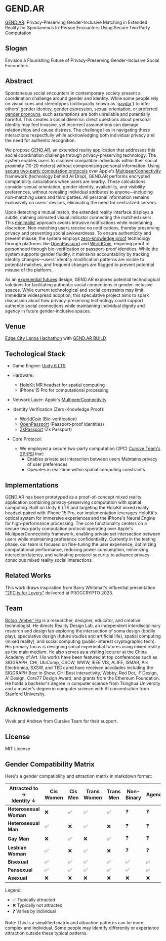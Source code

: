 # GEND.AR
[GEND.AR](https://gend.ar): Privacy-Preserving Gender-Inclusive Matching in Extended Reality for Spontaneous In-Person Encounters Using Secure Two Party Computation

## Slogan

Envision a Flourishing Future of Privacy-Preserving Gender-Inclusive Social Encounters

## Abstract

Spontaneous social encounters in contemporary society present a coordination challenge around gender and identity. While some people rely on visual cues and stereotypes (colloquially known as '[gaydar](https://en.wikipedia.org/wiki/Gaydar)') to infer others' [gender identity](https://en.wikipedia.org/wiki/Gender_identity), [gender expression](https://en.wikipedia.org/wiki/Gender_expression), [sexual orientation](https://en.wikipedia.org/wiki/Sexual_orientation), or [preferred gender pronouns](https://en.wikipedia.org/wiki/Preferred_gender_pronoun), such assumptions are both unreliable and potentially harmful. This creates a social dilemma: direct questions about personal identity may feel invasive, yet incorrect assumptions can damage relationships and cause distress. The challenge lies in navigating these interactions respectfully while acknowledging both individual privacy and the need for authentic recognition.

We propose [GEND.AR](https://gend.ar), an extended reality application that addresses this social coordination challenge through privacy-preserving technology. The system enables users to discover compatible individuals within their social proximity (10-20 meters) without compromising personal information. Using [secure two-party computation protocols](https://en.wikipedia.org/wiki/Secure_two-party_computation) over Apple's [MultipeerConnectivity](https://developer.apple.com/documentation/multipeerconnectivity) framework (technology behind AirDrop), GEND.AR performs encrypted compatibility calculations when users are nearby. These calculations consider sexual orientation, gender identity, availability, and visibility preferences, without revealing individual attributes to anyone—including non-matching users and third parties. All personal information remains exclusively on users' devices, eliminating the need for centralized servers.

Upon detecting a mutual match, the extended reality interface displays a subtle, calming animated visual indicator connecting the matched users. This [minimalist](https://en.wikipedia.org/wiki/Calm_technology) approach avoids intrusive notifications while maintaining discretion. Non-matching users receive no notifications, thereby preserving privacy and preventing social awkwardness. To ensure authenticity and prevent misuse, the system employs [zero-knowledge proof](https://en.wikipedia.org/wiki/Zero-knowledge_proof) technology through platforms like [OpenPassport](https://www.openpassport.app/) and [WorldCoin](https://world.org/), requiring proof of personhood through bio-verification or passport-proof identities. While the system supports gender fluidity, it maintains accountability by tracking identity changes—users' identity modification patterns are visible to potential matches, and frequent changes are flagged to prevent potential misuse of the platform.

As an [experiential futures](https://dl.designresearchsociety.org/drs-conference-papers/drs2024/researchpapers/359/) design, GEND.AR explores potential technological solutions for facilitating authentic social connections in gender-inclusive spaces. While current technological and social constraints may limit immediate widespread adoption, this speculative project aims to spark discussion about how privacy-preserving technology could support authentic social connections while maintaining individual dignity and agency in future gender-inclusive spaces. 



## Venue

[Edge City Lanna Hachathon](https://dorahacks.io/hackathon/edgecitylanna/) with [GEND.AR BUILD](https://dorahacks.io/buidl/18756) 


## Techological Stack 

* Game Engine: [Unity 6 LTS](https://unity.com/releases/unity-6-releases)
* Hardware:
  * [HoloKit](https://holokit.io) MR headset for spatial computing
  * iPhone 15 Pro for computational processing
* Network Layer: Apple's [MultipeerConnectivity](https://developer.apple.com/documentation/multipeerconnectivity)
* Identity Verification (Zero-Knowledge Proof): 
  * [WorldCoin](https://world.org/) (Bio-verification) 
  * [OpenPassport](https://www.openpassport.app/) (Passport-proof identities)
  * [ZkPassport](https://zkpassport.id/) (Zk Passport)

* Core Protocol: 
  * We employed a secure two-party computation (2PC) [Cursive Team's 2P-PSI](https://github.com/cursive-team/2P-PSI) that:
    * Enables private set interaction between users
Maintains privacy of user preferences
    * Operates in real-time within spatial computing constraints

## Implementations
GEND.AR has been prototyped as a proof-of-concept mixed reality application combining privacy-preserving computation with spatial computing. Built on Unity 6 LTS and targeting the HoloKit mixed reality headset paired with iPhone 15 Pro, our implementation leverages HoloKit's optical system for immersive experiences and the iPhone's Neural Engine for high-performance processing. The core functionality centers on a secure two-party computation protocol operating over Apple's MultipeerConnectivity framework, enabling private set intersection between users while maintaining preference confidentiality. Currently in the testing phase, our team is focused on fine-tuning the user experience, optimizing computational performance, reducing power consumption, minimizing interaction latency, and validating protocol security to advance privacy-conscious mixed reality social interactions.

## Related Works

This work draws inspiration from Barry Whitehat's influential presentation ["2PC is for Lovers"](https://www.youtube.com/watch?v=PzcDqegGoKI) delivered at PROGCRYPTO 2023.


## Team 

[Botao 'Amber' Hu](https://botao.hu) is a researcher, designer, educator, and creative technologist. He directs Reality Design Lab, an independent interdisciplinary research and design lab exploring the intersection of soma design (bodily play), speculative design (future studies and artificial life), spatial computing (mixed reality), and social computing (public-interest cryptographic tech). His primary focus is designing social experiential futures using mixed reality as the main medium. He also serves as a visiting lecturer at the China Academy of Art. His works have been featured at top conferences such as SIGGRAPH, CHI, UbiComp, CSCW, WWW, IEEE VIS, ALIFE, ISMAR, Ars Electronica, SXSW, and TEDx and have received accolades including the SIGGRAPH Best in Show, CHI Best Interactivity, Webby, Red Dot, iF Design, A' Design, Core77 Design Award, and grants from the Ethereum Foundation. He holds a bachelor's degree in computer science from Tsinghua University and a master's degree in computer science with AI concentration from Stanford University.


## Acknowledgements

Vivek and Andrew from Cursive Team for their support.

## License

MIT License


## Gender Compatibility Matrix

Here's a gender compatibility and attraction matrix in markdown format:

| Attracted to → <br>Identity ↓ | Cis Women | Cis Men | Trans Women | Trans Men | Non-Binary | Agender |
|------------------------------|------------|----------|-------------|-----------|------------|----------|
| **Heterosexual Woman**       | ❌         | ✅       | ✅          | ✅        | ❓         | ❓       |
| **Heterosexual Man**         | ✅         | ❌       | ✅          | ❌        | ❓         | ❓       |
| **Gay Man**                  | ❌         | ✅       | ❌          | ✅        | ❓         | ❓       |
| **Lesbian Woman**            | ✅         | ❌       | ✅          | ❌        | ❓         | ❓       |
| **Bisexual**                 | ✅         | ✅       | ✅          | ✅        | ✅         | ✅       |
| **Pansexual**               | ✅         | ✅       | ✅          | ✅        | ✅         | ✅       |
| **Asexual**                 | ❌         | ❌       | ❌          | ❌        | ❌         | ❌       |

Legend:
- ✅ Typically attracted
- ❌ Typically not attracted
- ❓ Varies by individual

Note: This is a simplified matrix and attraction patterns can be more complex and individual. Some people may identify differently or experience attraction outside these typical patterns.
